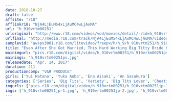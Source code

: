 ```yaml
---
date: 2018-10-27
draft: false
affsite: "r18"
afflinkr18: "NjA4LjEuMS4xLjAuMC4wLjAuMA"
url: "h_910vrtm00251"
urloriginal: "http://www.r18.com/videos/vod/movies/detail/-/id=h_910vrtm00251"
urlfinal: "http://media.r18.com/track/NjA4LjEuMS4xLjAuMC4wLjAuMA/videos/vod/movies/detail/-/id=h_910vrtm00251"
samplevid: "awspv3001.r18.com/litevideo/freepv/h/h_9/h_910vrtm251/h_910vrtm251_dmb_w.mp4"
title: "Even After She Got Married, This Hard Working Big Titty Bride Keeps Cumming Home Drunk! And While She Sleeps Next To Her Husband, Her Father-In-Law Decides To Pay Her A Night Visit! Unsatisfied With Fondling Her Soft Tits, He Gets In Multiple Rounds Of Creampie Sex While His Son Is Fast Asleep!"
mainimgurl: "pics.r18.com/digital/video/h_910vrtm00251/h_910vrtm00251ps.jpg"
mainimgs: "h_910vrtm00251ps.jpg"
releasedate: "Apr. 14, 2017"
duration: 211
productioncomp: "V&R PRODUCE"
girls: ['Yui Hatano', 'Yuka Aoba', 'Ena Aisaki', 'An Sasakura']
categories: ['Series', 'Big Tits', 'Variety', 'Big Tits Lover', 'Cheating Wife', 'Drunk Girl', 'Creampie', 'Titty Fuck', 'Hi-Def']
imgurls: ['pics.r18.com/digital/video/h_910vrtm00251/h_910vrtm00251jp-1.jpg', 'pics.r18.com/digital/video/h_910vrtm00251/h_910vrtm00251jp-2.jpg', 'pics.r18.com/digital/video/h_910vrtm00251/h_910vrtm00251jp-3.jpg', 'pics.r18.com/digital/video/h_910vrtm00251/h_910vrtm00251jp-4.jpg', 'pics.r18.com/digital/video/h_910vrtm00251/h_910vrtm00251jp-5.jpg', 'pics.r18.com/digital/video/h_910vrtm00251/h_910vrtm00251jp-6.jpg', 'pics.r18.com/digital/video/h_910vrtm00251/h_910vrtm00251jp-7.jpg', 'pics.r18.com/digital/video/h_910vrtm00251/h_910vrtm00251jp-8.jpg', 'pics.r18.com/digital/video/h_910vrtm00251/h_910vrtm00251jp-9.jpg', 'pics.r18.com/digital/video/h_910vrtm00251/h_910vrtm00251jp-10.jpg', 'pics.r18.com/digital/video/h_910vrtm00251/h_910vrtm00251jp-11.jpg', 'pics.r18.com/digital/video/h_910vrtm00251/h_910vrtm00251jp-12.jpg', 'pics.r18.com/digital/video/h_910vrtm00251/h_910vrtm00251jp-13.jpg', 'pics.r18.com/digital/video/h_910vrtm00251/h_910vrtm00251jp-14.jpg', 'pics.r18.com/digital/video/h_910vrtm00251/h_910vrtm00251jp-15.jpg', 'pics.r18.com/digital/video/h_910vrtm00251/h_910vrtm00251jp-16.jpg', 'pics.r18.com/digital/video/h_910vrtm00251/h_910vrtm00251jp-17.jpg', 'pics.r18.com/digital/video/h_910vrtm00251/h_910vrtm00251jp-18.jpg', 'pics.r18.com/digital/video/h_910vrtm00251/h_910vrtm00251jp-19.jpg', 'pics.r18.com/digital/video/h_910vrtm00251/h_910vrtm00251jp-20.jpg']
imgs: ['h_910vrtm00251jp-1.jpg', 'h_910vrtm00251jp-2.jpg', 'h_910vrtm00251jp-3.jpg', 'h_910vrtm00251jp-4.jpg', 'h_910vrtm00251jp-5.jpg', 'h_910vrtm00251jp-6.jpg', 'h_910vrtm00251jp-7.jpg', 'h_910vrtm00251jp-8.jpg', 'h_910vrtm00251jp-9.jpg', 'h_910vrtm00251jp-10.jpg', 'h_910vrtm00251jp-11.jpg', 'h_910vrtm00251jp-12.jpg', 'h_910vrtm00251jp-13.jpg', 'h_910vrtm00251jp-14.jpg', 'h_910vrtm00251jp-15.jpg', 'h_910vrtm00251jp-16.jpg', 'h_910vrtm00251jp-17.jpg', 'h_910vrtm00251jp-18.jpg', 'h_910vrtm00251jp-19.jpg', 'h_910vrtm00251jp-20.jpg']
---
```

